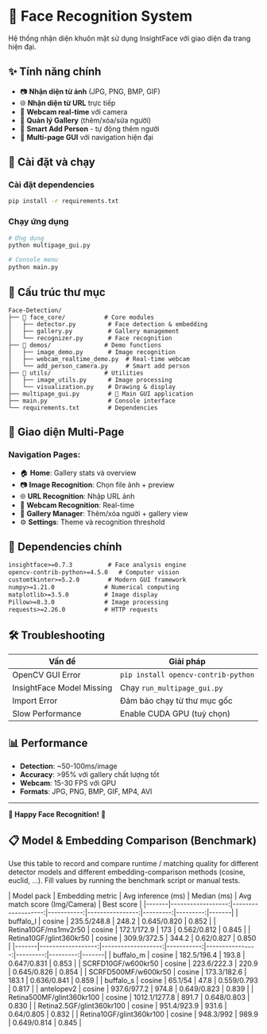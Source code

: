 # 🎯 Face Recognition System

Hệ thống nhận diện khuôn mặt sử dụng InsightFace với giao diện đa trang hiện đại.

## ✨ Tính năng chính

- 📷 **Nhận diện từ ảnh** (JPG, PNG, BMP, GIF)
- 🌐 **Nhận diện từ URL** trực tiếp 
- 🎥 **Webcam real-time** với camera
- 👥 **Quản lý Gallery** (thêm/xóa/sửa người)
- 🤖 **Smart Add Person** - tự động thêm người
- 📱 **Multi-page GUI** với navigation hiện đại

## 🚀 Cài đặt và chạy

### Cài đặt dependencies
```bash
pip install -r requirements.txt
```

### Chạy ứng dụng
```bash
# Ứng dụng
python multipage_gui.py

# Console menu
python main.py
```

## 📁 Cấu trúc thư mục

```
Face-Detection/
├── 📁 face_core/           # Core modules
│   ├── detector.py         # Face detection & embedding
│   ├── gallery.py          # Gallery management  
│   └── recognizer.py       # Face recognition
├── 📁 demos/               # Demo functions
│   ├── image_demo.py       # Image recognition
│   ├── webcam_realtime_demo.py  # Real-time webcam
│   └── add_person_camera.py     # Smart add person
├── 📁 utils/               # Utilities
│   ├── image_utils.py      # Image processing
│   └── visualization.py    # Drawing & display
├── multipage_gui.py        # 🎯 Main GUI application
├── main.py                 # Console interface
└── requirements.txt        # Dependencies
```

## 📱 Giao diện Multi-Page

### Navigation Pages:
- 🏠 **Home**: Gallery stats và overview
- 📷 **Image Recognition**: Chọn file ảnh + preview
- 🌐 **URL Recognition**: Nhập URL ảnh
- 🎥 **Webcam Recognition**: Real-time
- 👥 **Gallery Manager**: Thêm/xóa người + gallery view
- ⚙️ **Settings**: Theme và recognition threshold

## 🔧 Dependencies chính

```txt
insightface>=0.7.3          # Face analysis engine
opencv-contrib-python>=4.5.0   # Computer vision
customtkinter>=5.2.0        # Modern GUI framework
numpy>=1.21.0              # Numerical computing
matplotlib>=3.5.0          # Image display
Pillow>=8.3.0              # Image processing
requests>=2.26.0           # HTTP requests
```

## 🛠️ Troubleshooting

| Vấn đề | Giải pháp |
|--------|----------|
| OpenCV GUI Error | `pip install opencv-contrib-python` |
| InsightFace Model Missing | Chạy `run_multipage_gui.py` |
| Import Error | Đảm bảo chạy từ thư mục gốc |
| Slow Performance | Enable CUDA GPU (tuỳ chọn) |

## 📊 Performance

- **Detection**: ~50-100ms/image
- **Accuracy**: >95% với gallery chất lượng tốt  
- **Webcam**: 15-30 FPS với GPU
- **Formats**: JPG, PNG, BMP, GIF, MP4, AVI

---

**🚀 Happy Face Recognition!** 🎯

## 📋 Model & Embedding Comparison (Benchmark)

Use this table to record and compare runtime / matching quality for different detector models
and different embedding-comparison methods (cosine, euclid, ...). Fill values by
running the benchmark script or manual tests.

| Model pack | Embedding metric | Avg inference (ms) | Median (ms) | Avg match score (Img/Camera) | Best score | 
|-------|------------------:|-------------------:|-----------:|----------------:|---------:|---------:|-------|
| buffalo_l | cosine | 235.5/248.8 | 248.2 | 0.645/0.820 | 0.852 |
| Retina10GF/ms1mv2r50 | cosine | 172.1/172.9 | 173 | 0.562/0.812 | 0.845 |
| Retina10GF/glint360kr50 | cosine | 309.9/372.5 | 344.2 | 0.62/0.827 | 0.850 |
|-------|------------------:|-------------------:|-----------:|----------------:|---------:|---------:|-------|
| buffalo_m | cosine | 182.5/196.4 | 193.8 | 0.647/0.831 | 0.853 |
| SCRFD10GF/w600kr50 | cosine | 223.6/222.3 | 220.9 | 0.645/0.826 | 0.854 |
| SCRFD500MF/w600kr50 | cosine | 173.3/182.6 | 183.1 | 0.636/0.841 | 0.859 |
| buffalo_s | cosine | 65.1/54 | 47.8 | 0.559/0.793 | 0.817 |
| antelopev2 | cosine | 937.6/977.2 | 974.8 | 0.649/0.823 | 0.839 |
| Retina500MF/glint360kr100 | cosine | 1012.1/1277.8 | 891.7 | 0.648/0.803 | 0.830 |
| Retina2.5GF/glint360kr100 | cosine | 951.4/923.9 | 931.6 | 0.64/0.805 | 0.832 |
| Retina10GF/glint360kr100 | cosine | 948.3/992 | 989.9 | 0.649/0.814 | 0.845 |

